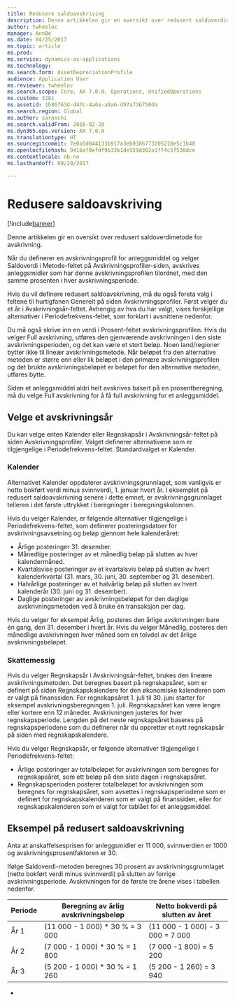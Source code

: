```yaml
---
title: Redusere saldoavskriving
description: Denne artikkelen gir en oversikt over redusert saldoverdimetode for avskrivning.
author: twheeloc
manager: AnnBe
ms.date: 04/25/2017
ms.topic: article
ms.prod: 
ms.service: dynamics-ax-applications
ms.technology: 
ms.search.form: AssetDepreciationProfile
audience: Application User
ms.reviewer: twheeloc
ms.search.scope: Core, AX 7.0.0, Operations, UnifiedOperations
ms.custom: 3281
ms.assetid: 1b86763d-d47c-4a6a-a9a6-d97a736750da
ms.search.region: Global
ms.author: saraschi
ms.search.validFrom: 2016-02-28
ms.dyn365.ops.version: AX 7.0.0
ms.translationtype: HT
ms.sourcegitcommit: 7e0a5d044133b917a3eb9386773205218e5c1b40
ms.openlocfilehash: 9416af0efdf9b33b1de559d302a1ff4c5f530dce
ms.contentlocale: nb-no
ms.lasthandoff: 09/29/2017

---
```


# <a name="reduce-balance-depreciation"></a>Redusere saldoavskriving

[!include[banner](../includes/banner.md)]


Denne artikkelen gir en oversikt over redusert saldoverdimetode for avskrivning.

Når du definerer en avskrivningsprofil for anleggsmiddel og velger Saldoverdi i Metode-feltet på Avskrivningsprofiler-siden, avskrives anleggsmidler som har denne avskrivningsprofilen tilordnet, med den samme prosenten i hver avskrivningsperiode.

Hvis du vil definere redusert saldoavskrivning, må du også foreta valg i feltene til hurtigfanen Generelt på siden Avskrivningsprofiler. Først velger du et år i Avskrivningsår-feltet. Avhengig av hva du har valgt, vises forskjellige alternativer i Periodefrekvens-feltet, som forklart i avsnittene nedenfor. 

Du må også skrive inn en verdi i Prosent-feltet avskrivningsprofilen. Hvis du velger Full avskrivning, utføres den gjenværende avskrivningen i den siste avskrivningsperioden, og det kan være et stort beløp. Noen land/regioner bytter ikke til lineær avskrivningsmetode. Når beløpet fra den alternative metoden er større enn eller lik beløpet i den primære avskrivningsprofilen og det brukte avskrivningsbeløpet er beløpet for den alternative metoden, utføres bytte. 

Siden et anleggsmiddel aldri helt avskrives basert på en prosentberegning, må du velge Full avskrivning for å få full avskrivning for et anleggsmiddel.

## <a name="select-a-depreciation-year"></a>Velge et avskrivningsår
Du kan velge enten Kalender eller Regnskapsår i Avskrivningsår-feltet på siden Avskrivningsprofiler. Valget definerer alternativene som er tilgjengelige i Periodefrekvens-feltet. Standardvalget er Kalender.

### <a name="calendar"></a>Kalender

Alternativet Kalender oppdaterer avskrivningsgrunnlaget, som vanligvis er netto bokført verdi minus svinnverdi, 1. januar hvert år. I eksemplet på redusert saldoavskrivning senere i dette emnet, er avskrivningsgrunnlaget telleren i det første uttrykket i beregninger i beregningskolonnen. 

Hvis du velger Kalender, er følgende alternativer tilgjengelige i Periodefrekvens-feltet, som definerer posteringsdatoer for avskrivningsavsetning og beløp gjennom hele kalenderåret:

-   Årlige posteringer 31. desember.
-   Månedlige posteringer av et månedlig beløp på slutten av hver kalendermåned.
-   Kvartalsvise posteringer av et kvartalsvis beløp på slutten av hvert kalenderkvartal (31. mars, 30. juni, 30. september og 31. desember).
-   Halvårlige posteringer av et halvårlig beløp på slutten av hvert kalenderår (30. juni og 31. desember).
-   Daglige posteringer av avskrivningsbeløpet for den daglige avskrivningsmetoden ved å bruke én transaksjon per dag.

Hvis du velger for eksempel Årlig, posteres den årlige avskrivningen bare én gang, den 31. desember i hvert år. Hvis du velger Månedlig, posteres den månedlige avskrivningen hver måned som en tolvdel av det årlige avskrivningsbeløpet.

### <a name="fiscal"></a>Skattemessig

Hvis du velger Regnskapsår i Avskrivningsår-feltet, brukes den lineære avskrivningsmetoden. Det beregnes basert på regnskapsåret, som er definert på siden Regnskapskalendere for den økonomiske kalenderen som er valgt på finanssiden. For regnskapsåret 1. juli til 30. juni starter for eksempel avskrivningsberegningen 1. juli. Regnskapsåret kan være lengre eller kortere enn 12 måneder. Avskrivningen justeres for hver regnskapsperiode. Lengden på det neste regnskapsåret baseres på regnskapsperiodene som du definerer når du oppretter et nytt regnskapsår på siden med regnskapskalendere.


Hvis du velger Regnskapsår, er følgende alternativer tilgjengelige i Periodefrekvens-feltet:

-   Årlige posteringer av totalbeløpet for avskrivningen som beregnes for regnskapsåret, som ett beløp på den siste dagen i regnskapsåret.
-   Regnskapsperioden posterer totalbeløpet for avskrivningen som beregnes for regnskapsåret, som avsettes i regnskapsperiodene som er definert for regnskapskalenderen som er valgt på finanssiden, eller for regnskapskalenderen som er valgt for tablået for et anleggsmiddel.

## <a name="example-of-reducing-balance-depreciation"></a>Eksempel på redusert saldoavskrivning

Anta at anskaffelsesprisen for anleggsmidler er 11 000, svinnverdien er 1000 og avskrivningsprosentfaktoren er 30. 

Ifølge Saldoverdi-metoden beregnes 30 prosent av avskrivningsgrunnlaget (netto bokført verdi minus svinnverdi) på slutten av forrige avskrivningsperiode. Avskrivningen for de første tre årene vises i tabellen nedenfor.

| Periode | Beregning av årlig avskrivningsbeløp | Netto bokverdi på slutten av året |
|--------|-------------------------------------------|---------------------------------------|
| År 1 | (11 000 - 1 000) \* 30 % = 3 000           | (11 000 - 1 000) - 3 000 = 7 000      |
| År 2 | (7 000 - 1 000) \* 30 % = 1 800            | (7 000 -1 800) = 5 200                |
| År 3 | (5 200 - 1 000) \* 30 % = 1 260            | (5 200 - 1 260) = 3 940               |

 
-






